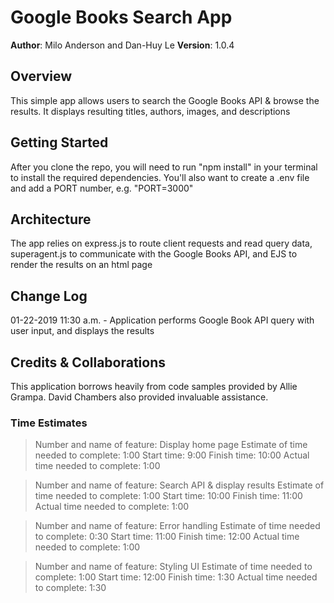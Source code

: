 # Google Books Search App
**Author**: Milo Anderson and Dan-Huy Le
**Version**: 1.0.4

## Overview 

This simple app allows users to search the Google Books API & browse the results. It displays resulting titles, authors, images, and descriptions

## Getting Started

After you clone the repo, you will need to run "npm install" in your terminal to install the required dependencies. You'll also want to create a .env file and add a PORT number, e.g. "PORT=3000"

## Architecture

The app relies on express.js to route client requests and read query data, superagent.js to communicate with the Google Books API, and EJS to render the results on an html page

## Change Log

01-22-2019 11:30 a.m. - Application performs Google Book API query with user input, and displays the results

## Credits & Collaborations

This application borrows heavily from code samples provided by Allie Grampa. David Chambers also provided invaluable assistance. 

### Time Estimates

> Number and name of feature: Display home page
> Estimate of time needed to complete: 1:00
> Start time: 9:00
> Finish time: 10:00
> Actual time needed to complete: 1:00

> Number and name of feature: Search API & display results
> Estimate of time needed to complete: 1:00
> Start time: 10:00
> Finish time: 11:00
> Actual time needed to complete: 1:00

> Number and name of feature: Error handling
> Estimate of time needed to complete: 0:30
> Start time: 11:00
> Finish time: 12:00
> Actual time needed to complete: 1:00

> Number and name of feature: Styling UI
> Estimate of time needed to complete: 1:00
> Start time: 12:00
> Finish time: 1:30
> Actual time needed to complete: 1:30 